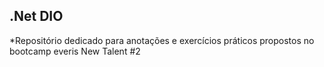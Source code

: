 ## .Net DIO

 *Repositório dedicado para anotações e exercícios práticos propostos no bootcamp everis New Talent #2

